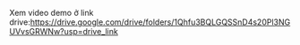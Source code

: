 Xem video demo ở link drive:https://drive.google.com/drive/folders/1Qhfu3BQLGQSSnD4s20Pl3NGUVvsGRWNw?usp=drive_link
